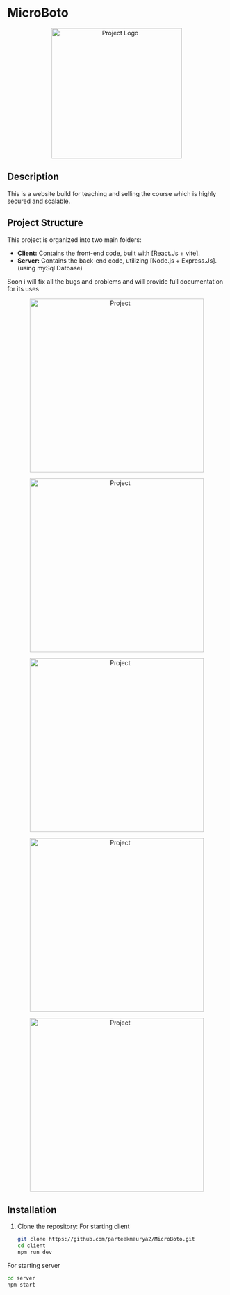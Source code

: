 # MicroBoto

<p align="center">
  <img src="image.jpg" alt="Project Logo" width="300" height="auto">
</p>

## Description

This is a website build for teaching and selling the course which is highly secured and scalable.


## Project Structure

This project is organized into two main folders:

- **Client:** Contains the front-end code, built with [React.Js + vite].
- **Server:** Contains the back-end code, utilizing [Node.js + Express.Js].
  (using mySql Datbase)

Soon i will fix all the bugs and problems and will provide full documentation for its uses 


<p align="center">
  <img src="image1.jpg" alt="Project" width="400" height="auto">
</p>
<p align="center">
  <img src="image2.jpg" alt="Project" width="400" height="auto">
</p>
<p align="center">
  <img src="image3.jpg" alt="Project" width="400" height="auto">
</p>
<p align="center">
  <img src="image4.jpg" alt="Project" width="400" height="auto">
</p>
<p align="center">
  <img src="image5.jpg" alt="Project" width="400" height="auto">
</p>








## Installation

1. Clone the repository:
For starting client
   ```bash
   git clone https://github.com/parteekmaurya2/MicroBoto.git
   cd client
   npm run dev

For starting server 
   ```bash
   cd server
   npm start


   

 
 
